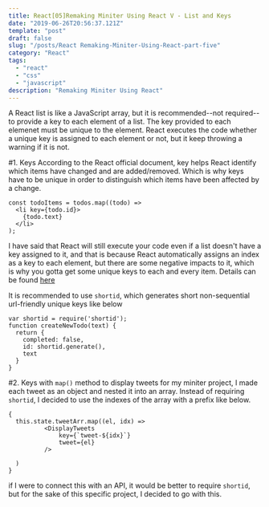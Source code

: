 ```yaml
---
title: React[05]Remaking Miniter Using React V - List and Keys
date: "2019-06-26T20:56:37.121Z"
template: "post"
draft: false
slug: "/posts/React Remaking-Miniter-Using-React-part-five"
category: "React"
tags:
  - "react"
  - "css"
  - "javascript"
description: "Remaking Miniter Using React"
---
```


A React list is like a JavaScript array, but it is recommended--not required--to provide a key to each element of a list. The key provided to each elemenet must be unique to the element. React executes the code whether a unique key is assigned to each element or not, but it keep throwing a warning if it is not.

#1. Keys
According to the React official document, key helps React identify which items have changed and are added/removed. Which is why keys have to be unique in order to distinguish which items have been affected by a change.

```
const todoItems = todos.map((todo) =>
  <li key={todo.id}>
    {todo.text}
  </li>
);
```

I have said that React will still execute your code even if a list doesn't have a key assigned to it, and that is because React automatically assigns an index as a key to each element, but there are some negative impacts to it, which is why you gotta get some unique keys to each and every item. Details can be found [here](https://medium.com/@robinpokorny/index-as-a-key-is-an-anti-pattern-e0349aece318)

It is recommended to use `shortid`, which generates short non-sequential url-friendly unique keys like below

```
var shortid = require('shortid');
function createNewTodo(text) {
  return {
    completed: false,
    id: shortid.generate(),
    text
  }
}
```

#2. Keys with `map()` method
to display tweets for my miniter project, I made each tweet as an object and nested it into an array. Instead of requiring `shortid`, I decided to use the indexes of the array with a prefix like below.

```
{
  this.state.tweetArr.map((el, idx) =>
          <DisplayTweets
              key={`tweet-${idx}`}
              tweet={el}
          />

  )
}
```

if I were to connect this with an API, it would be better to require `shortid`, but for the sake of this specific project, I decided to go with this.
